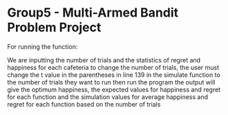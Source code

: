# Group5 - Multi-Armed Bandit Problem Project
For running the function:

We are inputting the number of trials and the statistics of regret and happiness for each cafeteria
to change the number of trials, the user must change the t value in the parentheses in line 139 in the simulate function to the number of trials they want to run then run the program
the output will give the optimum happiness, the expected values for happiness and regret for each function and the simulation values for average happiness and regret for each function based on the number of trials
